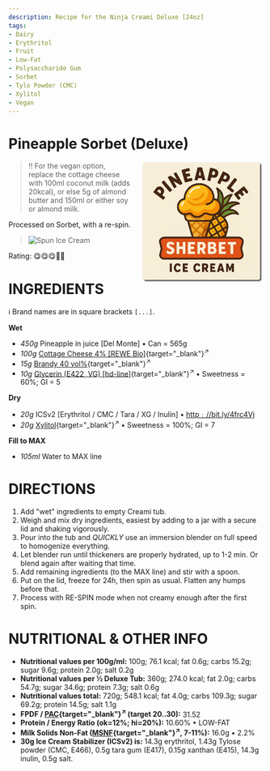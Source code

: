 ```yaml
---
description: Recipe for the Ninja Creami Deluxe [24oz]
tags:
- Dairy
- Erythritol
- Fruit
- Low-Fat
- Polysaccharide Gum
- Sorbet
- Tylo Powder (CMC)
- Xylitol
- Vegan
---
```

# Pineapple Sorbet (Deluxe)
<img style="float: right; margin-left: 1.5em;" width=240 alt="Logo" src="pineapple_sherbet-ice-cream-logo.png" />

> ‼️ For the vegan option, replace the cottage cheese with 100ml coconut milk (adds 20kcal),
 > or else 5g of almond butter and 150ml or either soy or almond milk.

Processed on Sorbet, with a re-spin.

> <img width=360 alt="Spun Ice Cream" src="Pineapple-Sorbet_2025-01-03.jpg" />

Rating: 😋😋😋🍍🍍

# INGREDIENTS

ℹ️ Brand names are in square brackets `[...]`.

**Wet**

  - _450g_ Pineapple in juice [Del Monte] • Can = 565g
  - _100g_ [Cottage Cheese 4% \[REWE Bio\]](/ice-creamery/info/ingredients/#cottage-cheese){target="_blank"}<sup>↗</sup>
  - _15g_ [Brandy 40 vol%](/ice-creamery/info/ingredients/#alcohol-ethanol){target="_blank"}<sup>↗</sup>
  - _10g_ [Glycerin (E422, VG) \[hd-line\]](/ice-creamery/info/ingredients/#vegetable-glycerin-glycerol-vg-e422){target="_blank"}<sup>↗</sup> • Sweetness = 60%; GI = 5

**Dry**

  - _20g_ ICSv2 [Erythritol / CMC / Tara / XG / Inulin] • [http﹕//bit.ly/4frc4Vj](https://jhermann.github.io/ice-creamery/I/Ice%20Cream%20Stabilizer%20(ICS)/)
  - _20g_ [Xylitol](/ice-creamery/info/ingredients/#xylitol-e967){target="_blank"}<sup>↗</sup> • Sweetness = 100%; GI = 7

**Fill to MAX**

  - _105ml_ Water to MAX line

# DIRECTIONS

 1. Add "wet" ingredients to empty Creami tub.
 1. Weigh and mix dry ingredients, easiest by adding to a jar with a secure lid and shaking vigorously.
 1. Pour into the tub and *QUICKLY* use an immersion blender on full speed to homogenize everything.
 1. Let blender run until thickeners are properly hydrated, up to 1-2 min. Or blend again after waiting that time.
 1. Add remaining ingredients (to the MAX line) and stir with a spoon.
 1. Put on the lid, freeze for 24h, then spin as usual. Flatten any humps before that.
 1. Process with RE-SPIN mode when not creamy enough after the first spin.

# NUTRITIONAL & OTHER INFO
- **Nutritional values per 100g/ml:** 100g; 76.1 kcal; fat 0.6g; carbs 15.2g; sugar 9.6g; protein 2.0g; salt 0.2g
- **Nutritional values per ½ Deluxe Tub:** 360g; 274.0 kcal; fat 2.0g; carbs 54.7g; sugar 34.6g; protein 7.3g; salt 0.6g
- **Nutritional values total:** 720g; 548.1 kcal; fat 4.0g; carbs 109.3g; sugar 69.2g; protein 14.5g; salt 1.1g
- **FPDF / [PAC](/ice-creamery/info/glossary/#potere-anti-congelante-pac){target="_blank"}<sup>↗</sup> (target 20..30):** 31.52
- **Protein / Energy Ratio (ok=12%; hi=20%):** 10.60% • LOW-FAT
- **Milk Solids Non-Fat ([MSNF](/ice-creamery/info/glossary/#milk-solids-not-fat-msnf){target="_blank"}<sup>↗</sup>, 7-11%):** 16.0g • 2.2%
- **30g Ice Cream Stabilizer (ICSv2) is:** 14.3g erythritol, 1.43g Tylose powder (CMC, E466), 
0.5g tara gum (E417), 0.15g xanthan (E415),
14.3g inulin, 0.5g salt.
